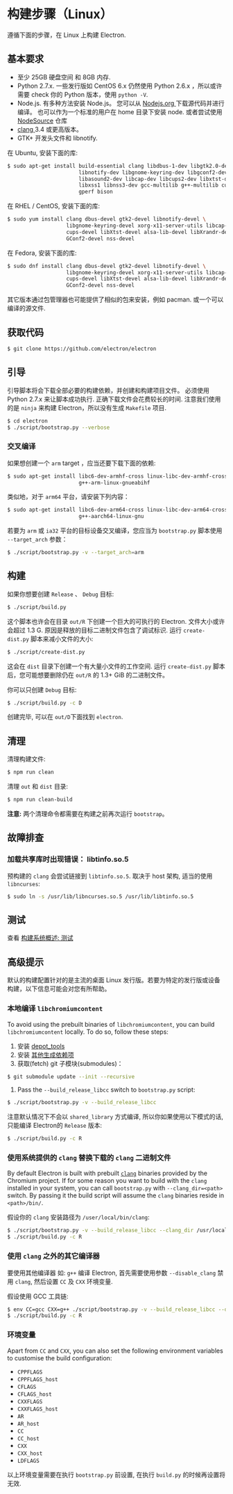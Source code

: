 # 构建步骤（Linux）

遵循下面的步骤，在 Linux 上构建 Electron.

## 基本要求

* 至少 25GB 硬盘空间 和 8GB 内存.
* Python 2.7.x. 一些发行版如 CentOS 6.x 仍然使用 Python 2.6.x ，所以或许需要 check 你的 Python 版本，使用 `python -V`.
* Node.js. 有多种方法安装 Node.js。 您可以从 [ Nodejs.org ](https://nodejs.org) 下载源代码并进行编译。 也可以作为一个标准的用户在 home 目录下安装 node. 或者尝试使用 [NodeSource](https://nodesource.com/blog/nodejs-v012-iojs-and-the-nodesource-linux-repositories) 仓库
* [ clang ](https://clang.llvm.org/get_started.html) 3.4 或更高版本。
* GTK+ 开发头文件和 libnotify.

在 Ubuntu, 安装下面的库:

```sh
$ sudo apt-get install build-essential clang libdbus-1-dev libgtk2.0-dev \
                       libnotify-dev libgnome-keyring-dev libgconf2-dev \
                       libasound2-dev libcap-dev libcups2-dev libxtst-dev \
                       libxss1 libnss3-dev gcc-multilib g++-multilib curl \
                       gperf bison
```

在 RHEL / CentOS, 安装下面的库:

```sh
$ sudo yum install clang dbus-devel gtk2-devel libnotify-devel \
                   libgnome-keyring-devel xorg-x11-server-utils libcap-devel \
                   cups-devel libXtst-devel alsa-lib-devel libXrandr-devel \
                   GConf2-devel nss-devel
```

在 Fedora, 安装下面的库:

```sh
$ sudo dnf install clang dbus-devel gtk2-devel libnotify-devel \
                   libgnome-keyring-devel xorg-x11-server-utils libcap-devel \
                   cups-devel libXtst-devel alsa-lib-devel libXrandr-devel \
                   GConf2-devel nss-devel
```

其它版本通过包管理器也可能提供了相似的包来安装，例如 pacman. 或一个可以编译的源文件.

## 获取代码

```sh
$ git clone https://github.com/electron/electron
```

## 引导

引导脚本将会下载全部必要的构建依赖，并创建和构建项目文件。 必须使用 Python 2.7.x 来让脚本成功执行. 正确下载文件会花费较长的时间. 注意我们使用的是 `ninja` 来构建 Electron，所以没有生成 `Makefile` 项目.

```sh
$ cd electron
$ ./script/bootstrap.py --verbose
```

### 交叉编译

如果想创建一个 `arm` target ，应当还要下载下面的依赖:

```sh
$ sudo apt-get install libc6-dev-armhf-cross linux-libc-dev-armhf-cross \
                       g++-arm-linux-gnueabihf
```

类似地，对于 `arm64` 平台，请安装下列内容：

```sh
$ sudo apt-get install libc6-dev-arm64-cross linux-libc-dev-arm64-cross \
                       g++-aarch64-linux-gnu
```

若要为 `arm` 或 `ia32` 平台的目标设备交叉编译，您应当为 `bootstrap.py` 脚本使用 `--target_arch` 参数：

```sh
$ ./script/bootstrap.py -v --target_arch=arm
```

## 构建

如果你想要创建 `Release` 、 `Debug` 目标:

```sh
$ ./script/build.py
```

这个脚本也许会在目录 `out/R` 下创建一个巨大的可执行的 Electron. 文件大小或许会超过 1.3 G. 原因是释放的目标二进制文件包含了调试标识. 运行 `create-dist.py` 脚本来减小文件的大小:

```sh
$ ./script/create-dist.py
```

这会在 `dist` 目录下创建一个有大量小文件的工作空间. 运行 `create-dist.py` 脚本后，您可能想要删除仍在 `out/R` 的 1.3+ GiB 的二进制文件。

你可以只创建 `Debug` 目标:

```sh
$ ./script/build.py -c D
```

创建完毕, 可以在 `out/D`下面找到 `electron`.

## 清理

清理构建文件:

```sh
$ npm run clean
```

清理 `out` 和 `dist` 目录:

```sh
$ npm run clean-build
```

**注意:** 两个清理命令都需要在构建之前再次运行 `bootstrap`。

## 故障排查

### 加载共享库时出现错误： libtinfo.so.5

预构建的 `clang` 会尝试链接到 `libtinfo.so.5`. 取决于 host 架构, 适当的使用 `libncurses`:

```sh
$ sudo ln -s /usr/lib/libncurses.so.5 /usr/lib/libtinfo.so.5
```

## 测试

查看 [构建系统概述: 测试](build-system-overview.md#tests)

## 高级提示

默认的构建配置针对的是主流的桌面 Linux 发行版。若要为特定的发行版或设备构建，以下信息可能会对您有所帮助。

### 本地编译 `libchromiumcontent`

To avoid using the prebuilt binaries of `libchromiumcontent`, you can build `libchromiumcontent` locally. To do so, follow these steps:

1. 安装 [depot_tools](https://chromium.googlesource.com/chromium/src/+/master/docs/linux_build_instructions.md#Install)
2. 安装 [其他生成依赖项](https://chromium.googlesource.com/chromium/src/+/master/docs/linux_build_instructions.md#Install-additional-build-dependencies)
3. 获取(fetch) git 子模块(submodules)：

```sh
$ git submodule update --init --recursive
```

1. Pass the `--build_release_libcc` switch to `bootstrap.py` script:

```sh
$ ./script/bootstrap.py -v --build_release_libcc
```

注意默认情况下不会以 `shared_library` 方式编译, 所以你如果使用以下模式的话, 只能编译 Electron的 `Release` 版本:

```sh
$ ./script/build.py -c R
```

### 使用系统提供的 `clang` 替换下载的 `clang` 二进制文件

By default Electron is built with prebuilt [`clang`](https://clang.llvm.org/get_started.html) binaries provided by the Chromium project. If for some reason you want to build with the `clang` installed in your system, you can call `bootstrap.py` with `--clang_dir=<path>` switch. By passing it the build script will assume the `clang` binaries reside in `<path>/bin/`.

假设你的 `clang` 安装路径为 `/user/local/bin/clang`:

```sh
$ ./script/bootstrap.py -v --build_release_libcc --clang_dir /usr/local
$ ./script/build.py -c R
```

### 使用 `clang` 之外的其它编译器

要使用其他编译器 如: `g++` 编译 Electron, 首先需要使用参数 `--disable_clang` 禁用 `clang`, 然后设置 `CC` 及 `CXX` 环境变量.

假设使用 GCC 工具链:

```sh
$ env CC=gcc CXX=g++ ./script/bootstrap.py -v --build_release_libcc --disable_clang
$ ./script/build.py -c R
```

### 环境变量

Apart from `CC` and `CXX`, you can also set the following environment variables to customise the build configuration:

* `CPPFLAGS`
* `CPPFLAGS_host`
* `CFLAGS`
* `CFLAGS_host`
* `CXXFLAGS`
* `CXXFLAGS_host`
* `AR`
* `AR_host`
* `CC`
* `CC_host`
* `CXX`
* `CXX_host`
* `LDFLAGS`

以上环境变量需要在执行 `bootstrap.py` 前设置, 在执行 `build.py` 的时候再设置将无效.